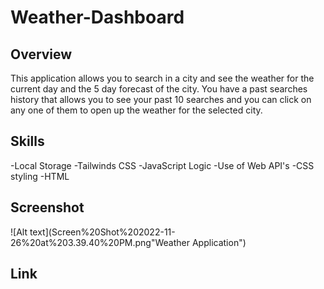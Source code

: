 # Weather-Dashboard

## Overview

This application allows you to search in a city and see the weather for the current day and the 5 day forecast of the city. You have a past searches history that allows you to see your past 10 searches and you can click on any one of them to open up the weather for the selected city.

## Skills

-Local Storage
-Tailwinds CSS
-JavaScript Logic
-Use of Web API's
-CSS styling
-HTML

## Screenshot

![Alt text](Screen%20Shot%202022-11-26%20at%203.39.40%20PM.png"Weather Application")

## Link
